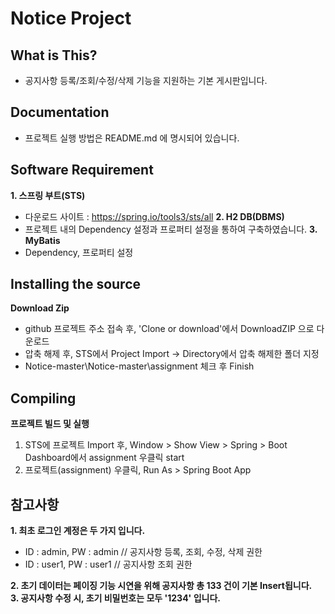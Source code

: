 # Notice Project

## What is This?
* 공지사항 등록/조회/수정/삭제 기능을 지원하는 기본 게시판입니다.

## Documentation
* 프로젝트 실행 방법은 README.md 에 명시되어 있습니다.

## Software Requirement
**1. 스프링 부트(STS)**
- 다운로드 사이트 : https://spring.io/tools3/sts/all
**2. H2 DB(DBMS)**
- 프로젝트 내의 Dependency 설정과 프로퍼티 설정을 통하여 구축하였습니다.
**3. MyBatis**
- Dependency, 프로퍼티 설정

## Installing the source
**Download Zip**
  - github 프로젝트 주소 접속 후, 'Clone or download'에서 DownloadZIP 으로 다운로드
  - 압축 해제 후, STS에서 Project Import -> Directory에서 압축 해제한 폴더 지정
  - Notice-master\Notice-master\assignment 체크 후 Finish
  
## Compiling
**프로젝트 빌드 및 실행**
1. STS에 프로젝트 Import 후, Window > Show View > Spring > Boot Dashboard에서 assignment 우클릭 start
2. 프로젝트(assignment) 우클릭, Run As > Spring Boot App

## 참고사항
**1. 최초 로그인 계정은 두 가지 입니다.**
  - ID : admin, PW : admin // 공지사항 등록, 조회, 수정, 삭제 권한
  - ID : user1, PW : user1 // 공지사항 조회 권한

**2. 초기 데이터는 페이징 기능 시연을 위해 공지사항 총 133 건이 기본 Insert됩니다.**  
**3. 공지사항 수정 시, 초기 비밀번호는 모두 '1234' 입니다.**
